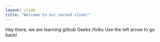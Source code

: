 ```yaml
---
layout: slide
title: "Welcome to our second slide!"
---
```

Hey there, we are learning gitbub
Geeks /folks
Use the left arrow to go back!

